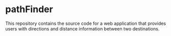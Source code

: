 # pathFinder
This repository contains the source code for a web application that provides users with directions and distance information between two destinations.
